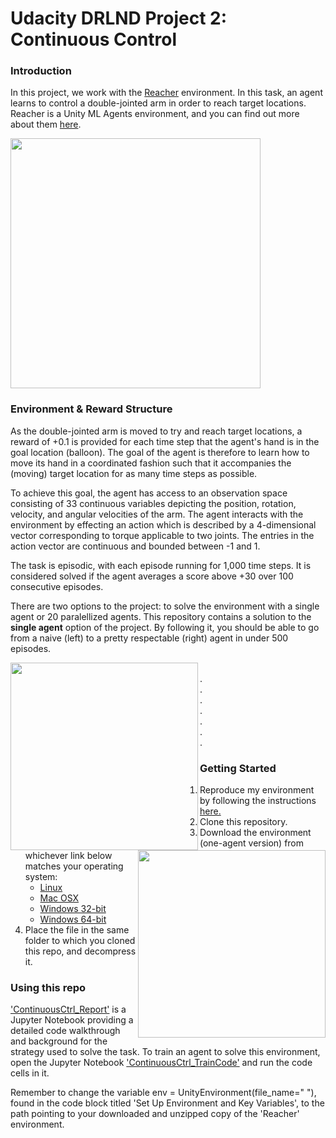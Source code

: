 # Udacity DRLND Project 2: Continuous Control

### Introduction

In this project, we work with the [Reacher](https://github.com/Unity-Technologies/ml-agents/blob/master/docs/Learning-Environment-Examples.md#reacher) environment. In this task, an agent learns to control a double-jointed arm in order to reach target locations. Reacher is a Unity ML Agents environment, and you can find out more about them [here](https://github.com/Unity-Technologies/ml-agents).  

<img src="https://user-images.githubusercontent.com/10624937/43851024-320ba930-9aff-11e8-8493-ee547c6af349.gif" width="400"/>

### Environment & Reward Structure
As the double-jointed arm is moved to try and reach target locations, a reward of +0.1 is provided for each time step that the agent's hand is in the goal location (balloon). The goal of the agent is therefore to learn how to move its hand in a coordinated fashion such that it accompanies the (moving) target location for as many time steps as possible.  

To achieve this goal, the agent has access to an observation space consisting of 33 continuous variables depicting the position, rotation, velocity, and angular velocities of the arm. The agent interacts with the environment by effecting an action which is described by a 4-dimensional vector corresponding to torque applicable to two joints. The entries in the action vector are continuous and bounded between -1 and 1.  

The task is episodic, with each episode running for 1,000 time steps. It is considered solved if the agent averages a score above +30 over 100 consecutive episodes.  

There are two options to the project: to solve the environment with a single agent or 20 paralellized agents. This repository contains a solution to the **single agent** option of the project. By following it, you should be able to go from a naive (left) to a pretty respectable (right) agent in under 500 episodes.   

<img align='left' width="300" src="https://github.com/andrefmsmith/drlnd_ContinuousCtrlSubmission/blob/master/NaiveAgent.gif" width="300"  /> <img align='right' src="https://github.com/andrefmsmith/drlnd_ContinuousCtrlSubmission/blob/master/ExpertAgent.gif" width="300"  />  
.  
.  
.  
.  
.  
.  
.  

### Getting Started
1. Reproduce my environment by following the instructions [here.](https://github.com/udacity/deep-reinforcement-learning#dependencies)
2. Clone this repository.
3. Download the environment (one-agent version) from whichever link below matches your operating system:
   - [Linux](https://s3-us-west-1.amazonaws.com/udacity-drlnd/P2/Reacher/one_agent/Reacher_Linux.zip)
   - [Mac OSX](https://s3-us-west-1.amazonaws.com/udacity-drlnd/P2/Reacher/one_agent/Reacher.app.zip)
   - [Windows 32-bit](https://s3-us-west-1.amazonaws.com/udacity-drlnd/P2/Reacher/one_agent/Reacher_Windows_x86.zip)
   - [Windows 64-bit](https://s3-us-west-1.amazonaws.com/udacity-drlnd/P2/Reacher/one_agent/Reacher_Windows_x86_64.zip)
4. Place the file in the same folder to which you cloned this repo, and decompress it. 

### Using this repo
['ContinuousCtrl_Report'](https://github.com/andrefmsmith/drlnd_ContinuousCtrlSubmission/blob/master/ContinuousCtrl_Report.ipynb) is a Jupyter Notebook providing a detailed code walkthrough and background for the strategy used to solve the task. To train an agent to solve this environment, open the Jupyter Notebook ['ContinuousCtrl_TrainCode'](https://github.com/andrefmsmith/drlnd_ContinuousCtrlSubmission/blob/master/ContinuousCtrl_TrainCode.ipynb) and run the code cells in it.  

Remember to change the variable env = UnityEnvironment(file_name=" "), found in the code block titled 'Set Up Environment and Key Variables', to the path pointing to your downloaded and unzipped copy of the 'Reacher' environment.  
